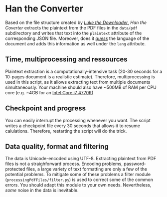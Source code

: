 # Han the Converter

Based on the file structure created by [_Luke the Downloader_](../Luke_the_Downloader/EconstorDownloader.ipynb), _Han the Coverter_ extracts the plaintext from the PDF files in the `data/pdf` subdirectory and writes that text into the `plaintext` attribute of the corresponding JSON file. Moreover, does it [_guess_](https://pypi.python.org/pypi/langdetect/1.0.1) the language of the document and adds this information as well under the `lang` attribute.

## Time, multiprocessing and ressources

Plaintext extraction is a computationally-intensive task (20-30 seconds for a 10-pages document is a realistic estimate). Therefore, multiprocessing is used in this script, as it allows extracting text from multiple documents simultaneously. Your machine should also have ~500MB of RAM per CPU core (e.g. ~4GB for an [Intel Core i7 4770K](http://ark.intel.com/de/products/75123/Intel-Core-i7-4770K-Processor-8M-Cache-up-to-3_90-GHz))

## Checkpoint and progress

You can easily interrupt the processing whenever you want. The script writes a checkpoint file every 30 seconds that allows it to resume calulations. Therefore, restarting the script will do the trick.

## Data quality, format and filtering

The data is Unicode-encoded using UTF-8. Extracting plaintext from PDF files is not a straighforward process. Encoding problems, password-protected files, a large variety of text formatting are only a few of the potential problems. To mitigate some of these problems a filter module (`processingPdfFiles/filter.py`) is used to correct some of the common errors. You should adapt this module to your own needs. Nevertheless, _some_ noise in the data is inevitable.
